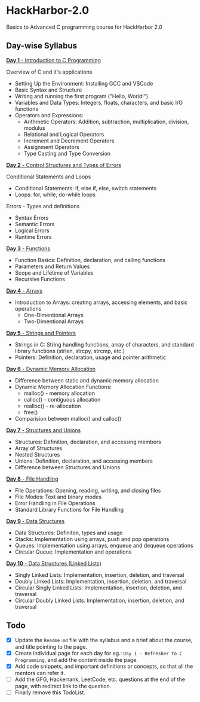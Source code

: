 # HackHarbor-2.0

Basics to Advanced C programming course for HackHarbor 2.0

<!-- Content goes here -->
## Day-wise Syllabus
[**Day 1** - Introduction to C Programming](<Day 1.md>)  

Overview of C and it's applications  
* Setting Up the Environment: Installing GCC and VSCode  
* Basic Syntax and Structure  
* Writing and running the first program ("Hello, World!")
* Variables and Data Types: Integers, floats, characters, and basic I/O functions
* Operators and Expressions: 
    * Arithmetic Operators: Addition, subtraction, multiplication, division, modulus
    * Relational and Logical Operators
    * Increment and Decrement Operators
    * Assignment Operators
    * Type Casting and Type Conversion

[**Day 2** - Control Structures and Types of Errors](<Day 2.md>)  

Conditional Statements and Loops
* Conditional Statements: if, else if, else, switch statements  
* Loops: for, while, do-while loops  

Errors - Types and definitions  
* Syntax Errors
* Semantic Errors
* Logical Errors
* Runtime Errors

[**Day 3** - Functions ](<Day 3.md>)  

* Function Basics: Definition, declaration, and calling functions
* Parameters and Return Values
* Scope and Lifetime of Variables
* Recursive Functions

[**Day 4** - Arrays](<Day 4.md>)  

* Introduction to Arrays: creating arrays, accessing elements, and basic operations
    * One-Dimentional Arrays
    * Two-Dimentional Arrays


[**Day 5** - Strings and Pointers ](<Day 5.md>)  

* Strings in C: String handling functions, array of characters, and standard library functions (strlen, strcpy, strcmp, etc.)
* Pointers: Definition, declaration, usage and pointer arithmetic

[**Day 6** - Dynamic Memory Allocation ](<Day 6.md>)  
* Difference between static and dynamic memory allocation
* Dynamic Memory Allocation Functions:
    * malloc() - memory allocation
    * calloc() - contiguous allocation
    * realloc() - re-allocation
    * free()
* Comparision between malloc() and calloc()

[**Day 7** - Structures and Unions ](<Day 7.md>)  

* Structures: Definition, declaration, and accessing members
* Array of Structures
* Nested Structures
* Unions: Definition, declaration, and accessing members
* Difference between Structures and Unions

[**Day 8** - File Handling ](<Day 8.md>)  

* File Operations: Opening, reading, writing, and closing files
* File Modes: Text and binary modes
* Error Handling in File Operations
* Standard Library Functions for File Handling

[**Day 9** - Data Structures ](<Day 9.md>)  

*   Data Structures: Definiton, types and usage
* Stacks: Implementation using arrays, push and pop operations
* Queues: Implementation using arrays, enqueue and dequeue operations
* Circular Queue: Implementation and operations

[**Day 10** - Data Structures (Linked Lists)](<Day 10.md>)  

* Singly Linked Lists: Implementation, insertion, deletion, and traversal
* Doubly Linked Lists: Implementation, insertion, deletion, and traversal
* Circular Singly Linked Lists: Implementation, insertion, deletion, and traversal
* Circular Doubly Linked Lists: Implementation, insertion, deletion, and traversal

## Todo

- [x] Update the `Readme.md` file with the syllabus and a brief about the course, and title pointing to the page.
- [x] Create individual page for each day for eg.: `Day 1 - Refresher to C Programming`, and add the content inside the page.
- [x] Add code snippets, and important definitions or concepts, so that all the mentors can refer it.
- [ ] Add the GFG, Hackerrank, LeetCode, etc. questions at the end of the page, with redirect link to the question.
- [ ] Finally remove this TodoList.

<!-- If there are more tasks you can update it here. -->
<!-- Be as creative as you want, keep it neat, and informative. -->
<!-- Use diagrams or images if necessary. -->
<!-- Fork the repo to contribute, and send a PR -->
